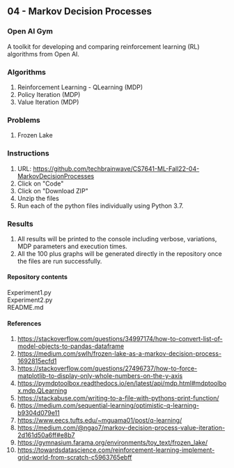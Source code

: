 ## 04 - Markov Decision Processes  

### Open AI Gym 
A toolkit for developing and comparing reinforcement learning (RL) algorithms from Open AI.


### Algorithms
1. Reinforcement Learning - QLearning (MDP)
2. Policy Iteration (MDP)
3. Value Iteration (MDP)

### Problems
1. Frozen Lake


### Instructions  

1. URL: https://github.com/techbrainwave/CS7641-ML-Fall22-04-MarkovDecisionProcesses
2. Click on "Code" 
3. Click on "Download ZIP"
4. Unzip the files
5. Run each of the python files individually using Python 3.7.


### Results  

1. All results will be printed to the console including verbose, variations, MDP parameters and execution times.
2. All the 100 plus graphs will be generated directly in the repository once the files are run successfully.



#### Repository contents  

Experiment1.py    
Experiment2.py    
README.md    


#### References  

1.	https://stackoverflow.com/questions/34997174/how-to-convert-list-of-model-objects-to-pandas-dataframe
2.	https://medium.com/swlh/frozen-lake-as-a-markov-decision-process-1692815ecfd1
3.	https://stackoverflow.com/questions/27496737/how-to-force-matplotlib-to-display-only-whole-numbers-on-the-y-axis
4.	https://pymdptoolbox.readthedocs.io/en/latest/api/mdp.html#mdptoolbox.mdp.QLearning
5.	https://stackabuse.com/writing-to-a-file-with-pythons-print-function/
6.	https://medium.com/sequential-learning/optimistic-q-learning-b9304d079e11
7.	https://www.eecs.tufts.edu/~mguama01/post/q-learning/
8.	https://medium.com/@ngao7/markov-decision-process-value-iteration-2d161d50a6ff#e8b7
9.	https://gymnasium.farama.org/environments/toy_text/frozen_lake/
10.	https://towardsdatascience.com/reinforcement-learning-implement-grid-world-from-scratch-c5963765ebff

